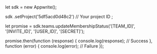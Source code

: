 let sdk = new Appwrite();

sdk
    .setProject('5df5acd0d48c2') // Your project ID
;

let promise = sdk.teams.updateMembershipStatus('[TEAM_ID]', '[INVITE_ID]', '[USER_ID]', '[SECRET]');

promise.then(function (response) {
    console.log(response); // Success
}, function (error) {
    console.log(error); // Failure
});
